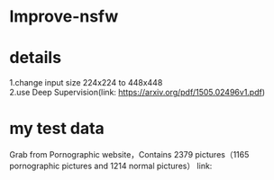 # Improve-nsfw

# details
1.change input size 224x224 to 448x448 <br>
2.use Deep Supervision(link:  https://arxiv.org/pdf/1505.02496v1.pdf)  

# my test data 
Grab from Pornographic website，Contains 2379 pictures（1165 pornographic pictures and 1214 normal pictures）
link:





